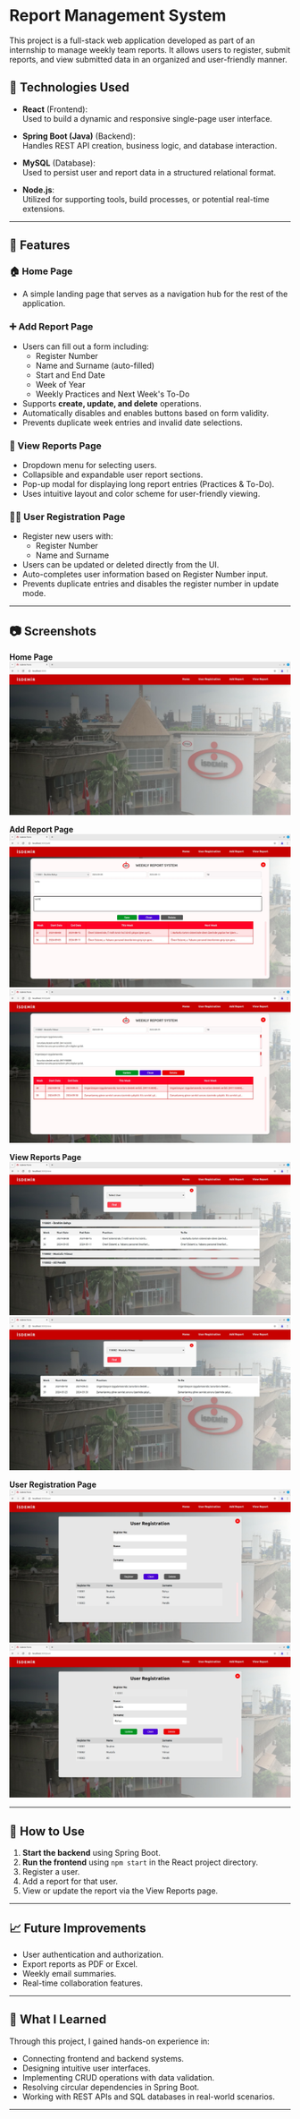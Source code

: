 # Report Management System

This project is a full-stack web application developed as part of an internship to manage weekly team reports. It allows users to register, submit reports, and view submitted data in an organized and user-friendly manner.

## 🔧 Technologies Used

- **React** (Frontend):  
  Used to build a dynamic and responsive single-page user interface.
- **Spring Boot (Java)** (Backend):  
  Handles REST API creation, business logic, and database interaction.

- **MySQL** (Database):  
  Used to persist user and report data in a structured relational format.

- **Node.js**:  
  Utilized for supporting tools, build processes, or potential real-time extensions.

---

## 🚀 Features

### 🏠 Home Page

- A simple landing page that serves as a navigation hub for the rest of the application.

### ➕ Add Report Page

- Users can fill out a form including:
  - Register Number
  - Name and Surname (auto-filled)
  - Start and End Date
  - Week of Year
  - Weekly Practices and Next Week's To-Do
- Supports **create, update, and delete** operations.
- Automatically disables and enables buttons based on form validity.
- Prevents duplicate week entries and invalid date selections.

### 📄 View Reports Page

- Dropdown menu for selecting users.
- Collapsible and expandable user report sections.
- Pop-up modal for displaying long report entries (Practices & To-Do).
- Uses intuitive layout and color scheme for user-friendly viewing.

### 🧑‍💼 User Registration Page

- Register new users with:
  - Register Number
  - Name and Surname
- Users can be updated or deleted directly from the UI.
- Auto-completes user information based on Register Number input.
- Prevents duplicate entries and disables the register number in update mode.

---

## 📷 Screenshots

**Home Page**
![Home Page](images/home.png)

**Add Report Page**
![Add Report](images/AddReport1.png)
![](images/AddReport2.png)

**View Reports Page**
![View Reports](images/view1.png)
![](images/view2.png)

**User Registration Page**
![User Registration](images/user1.png)
![](images/user2.png)

---

## 📝 How to Use

1. **Start the backend** using Spring Boot.
2. **Run the frontend** using `npm start` in the React project directory.
3. Register a user.
4. Add a report for that user.
5. View or update the report via the View Reports page.

---

## 📈 Future Improvements

- User authentication and authorization.
- Export reports as PDF or Excel.
- Weekly email summaries.
- Real-time collaboration features.

---

## 🧠 What I Learned

Through this project, I gained hands-on experience in:

- Connecting frontend and backend systems.
- Designing intuitive user interfaces.
- Implementing CRUD operations with data validation.
- Resolving circular dependencies in Spring Boot.
- Working with REST APIs and SQL databases in real-world scenarios.

---
